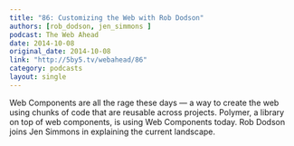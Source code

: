 ```yaml
---
title: "86: Customizing the Web with Rob Dodson"
authors: [rob_dodson, jen_simmons ]
podcast: The Web Ahead
date: 2014-10-08
original_date: 2014-10-08
link: "http://5by5.tv/webahead/86"
category: podcasts
layout: single
---
```


Web Components are all the rage these days — a way to create the web using
chunks of code that are reusable across projects. Polymer, a library on top of
web components, is using Web Components today. Rob Dodson joins Jen Simmons in
explaining the current landscape.
